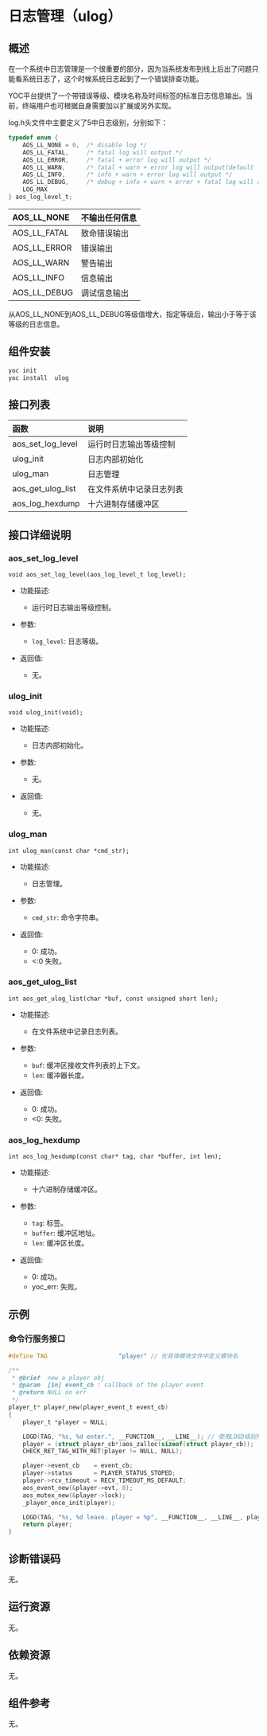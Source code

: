 # 日志管理（ulog）

## 概述

在一个系统中日志管理是一个很重要的部分，因为当系统发布到线上后出了问题只能看系统日志了，这个时候系统日志起到了一个错误排查功能。

YOC平台提供了一个带错误等级、模块名称及时间标签的标准日志信息输出。当前，终端用户也可根据自身需要加以扩展或另外实现。

log.h头文件中主要定义了5中日志级别，分别如下：

```c
typedef enum {
    AOS_LL_NONE = 0,  /* disable log */
    AOS_LL_FATAL,     /* fatal log will output */
    AOS_LL_ERROR,     /* fatal + error log will output */
    AOS_LL_WARN,      /* fatal + warn + error log will output(default level) */
    AOS_LL_INFO,      /* info + warn + error log will output */
    AOS_LL_DEBUG,     /* debug + info + warn + error + fatal log will output */
    LOG_MAX
} aos_log_level_t;
```

| AOS_LL_NONE  | 不输出任何信息 |
| :------------ | :-------------- |
| AOS_LL_FATAL | 致命错误输出   |
| AOS_LL_ERROR | 错误输出       |
| AOS_LL_WARN  | 警告输出       |
| AOS_LL_INFO  | 信息输出       |
| AOS_LL_DEBUG | 调试信息输出   |

从AOS_LL_NONE到AOS_LL_DEBUG等级值增大，指定等级后，输出小于等于该等级的日志信息。

## 组件安装

```bash
yoc init
yoc install  ulog
```

## 接口列表

| 函数              | 说明                     |
| :---------------- | :----------------------- |
| aos_set_log_level | 运行时日志输出等级控制   |
| ulog_init         | 日志内部初始化           |
| ulog_man          | 日志管理                 |
| aos_get_ulog_list | 在文件系统中记录日志列表 |
| aos_log_hexdump   | 十六进制存储缓冲区       |

## 接口详细说明

### aos_set_log_level

`void aos_set_log_level(aos_log_level_t log_level);`

- 功能描述:
  - 运行时日志输出等级控制。

- 参数:
  - `log_level`: 日志等级。

- 返回值:
  - 无。

### ulog_init

`void ulog_init(void);`

- 功能描述:
  - 日志内部初始化。

- 参数:
  - 无。

- 返回值:
  - 无。

### ulog_man

`int ulog_man(const char *cmd_str);`

- 功能描述:
  - 日志管理。

- 参数:
  - `cmd_str`: 命令字符串。

- 返回值:
  - 0: 成功。
  - <:0 失败。

### aos_get_ulog_list

`int aos_get_ulog_list(char *buf, const unsigned short len);`

- 功能描述:
  - 在文件系统中记录日志列表。

- 参数:
  - `buf`: 缓冲区接收文件列表的上下文。
  - `len`: 缓冲器长度。

- 返回值:
  - 0: 成功。
  - <0: 失败。

### aos_log_hexdump

`int aos_log_hexdump(const char* tag, char *buffer, int len);`

- 功能描述:
  - 十六进制存储缓冲区。

- 参数:
  - `tag`: 标签。
  - `buffer`: 缓冲区地址。
  - `len`: 缓冲区长度。

- 返回值:
  - 0: 成功。
  - yoc_err: 失败。

## 示例

### 命令行服务接口

```c
#define TAG                    "player" // 在具体模块文件中定义模块名

/**
 * @brief  new a player obj
 * @param  [in] event_cb : callback of the player event
 * @return NULL on err
 */
player_t* player_new(player_event_t event_cb)
{
    player_t *player = NULL;

    LOGD(TAG, "%s, %d enter.", __FUNCTION__, __LINE__); // 使用LOGD级别打印
    player = (struct player_cb*)aos_zalloc(sizeof(struct player_cb));
    CHECK_RET_TAG_WITH_RET(player != NULL, NULL);

    player->event_cb    = event_cb;
    player->status      = PLAYER_STATUS_STOPED;
    player->rcv_timeout = RECV_TIMEOUT_MS_DEFAULT;
    aos_event_new(&player->evt, 0); 
    aos_mutex_new(&player->lock);
    _player_once_init(player);

    LOGD(TAG, "%s, %d leave. player = %p", __FUNCTION__, __LINE__, player);
    return player;
}
```

## 诊断错误码

无。

## 运行资源

无。

## 依赖资源

无。

## 组件参考

无。

